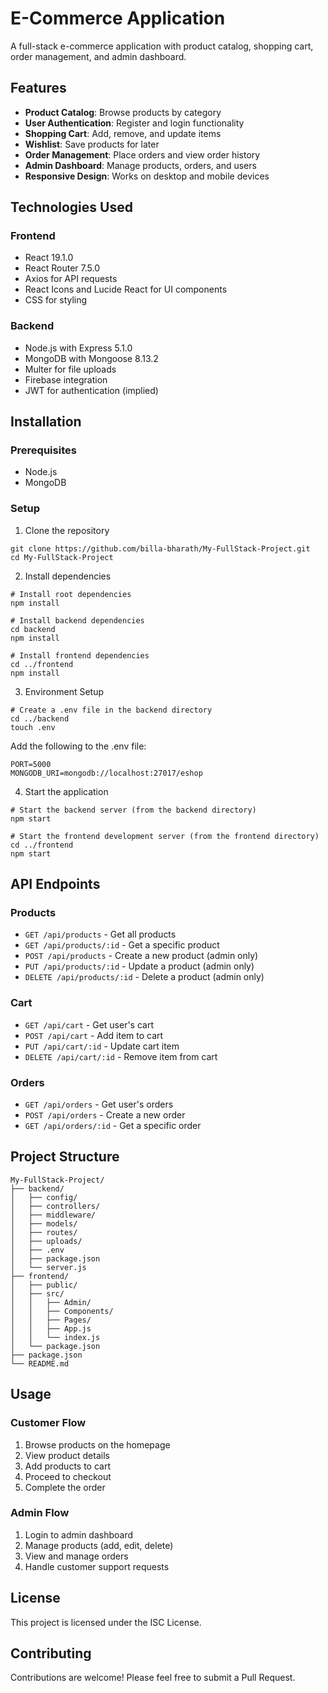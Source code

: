 # E-Commerce Application

A full-stack e-commerce application with product catalog, shopping cart, order management, and admin dashboard.

## Features

- **Product Catalog**: Browse products by category
- **User Authentication**: Register and login functionality
- **Shopping Cart**: Add, remove, and update items
- **Wishlist**: Save products for later
- **Order Management**: Place orders and view order history
- **Admin Dashboard**: Manage products, orders, and users
- **Responsive Design**: Works on desktop and mobile devices

## Technologies Used

### Frontend
- React 19.1.0
- React Router 7.5.0
- Axios for API requests
- React Icons and Lucide React for UI components
- CSS for styling

### Backend
- Node.js with Express 5.1.0
- MongoDB with Mongoose 8.13.2
- Multer for file uploads
- Firebase integration
- JWT for authentication (implied)

## Installation

### Prerequisites
- Node.js
- MongoDB

### Setup

1. Clone the repository
```
git clone https://github.com/billa-bharath/My-FullStack-Project.git
cd My-FullStack-Project
```

2. Install dependencies
```
# Install root dependencies
npm install

# Install backend dependencies
cd backend
npm install

# Install frontend dependencies
cd ../frontend
npm install
```

3. Environment Setup
```
# Create a .env file in the backend directory
cd ../backend
touch .env
```

Add the following to the .env file:
```
PORT=5000
MONGODB_URI=mongodb://localhost:27017/eshop
```

4. Start the application
```
# Start the backend server (from the backend directory)
npm start

# Start the frontend development server (from the frontend directory)
cd ../frontend
npm start
```

## API Endpoints

### Products
- `GET /api/products` - Get all products
- `GET /api/products/:id` - Get a specific product
- `POST /api/products` - Create a new product (admin only)
- `PUT /api/products/:id` - Update a product (admin only)
- `DELETE /api/products/:id` - Delete a product (admin only)

### Cart
- `GET /api/cart` - Get user's cart
- `POST /api/cart` - Add item to cart
- `PUT /api/cart/:id` - Update cart item
- `DELETE /api/cart/:id` - Remove item from cart

### Orders
- `GET /api/orders` - Get user's orders
- `POST /api/orders` - Create a new order
- `GET /api/orders/:id` - Get a specific order

## Project Structure

```
My-FullStack-Project/
├── backend/
│   ├── config/
│   ├── controllers/
│   ├── middleware/
│   ├── models/
│   ├── routes/
│   ├── uploads/
│   ├── .env
│   ├── package.json
│   └── server.js
├── frontend/
│   ├── public/
│   ├── src/
│   │   ├── Admin/
│   │   ├── Components/
│   │   ├── Pages/
│   │   ├── App.js
│   │   └── index.js
│   └── package.json
├── package.json
└── README.md
```

## Usage

### Customer Flow
1. Browse products on the homepage
2. View product details
3. Add products to cart
4. Proceed to checkout
5. Complete the order

### Admin Flow
1. Login to admin dashboard
2. Manage products (add, edit, delete)
3. View and manage orders
4. Handle customer support requests

## License

This project is licensed under the ISC License.

## Contributing

Contributions are welcome! Please feel free to submit a Pull Request.
